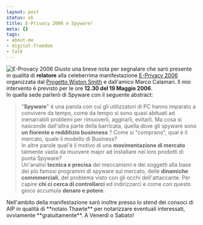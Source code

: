 ```yaml
--- 
layout: post
status: ok
title: E-Privacy 2006 e Spyware!
meta: {}
tags: 
- about-me
- digital-freedom
- talk
---
```

![E-Provacy 2006](/download/20060516_pe2006small.thumbnail.png)
Giusto una breve nota per segnalare che sarò presente in qualità di **relatore** alla celeberrima manifestazione [E-Privacy 2006](http://e-privacy.firenze.linux.it/) organizzata dal [Progetto Wiston Smith](http://e-privacy.firenze.linux.it/pws/index.html) e dall'amico Marco Calamari. Il mio intervento è previsto per le ore **12.30 del 19 Maggio 2006**.  
In quella sede parlerò di Spyware con il seguente abstract:
<blockquote>
"<strong>Spyware</strong>" è una parola con cui gli utilizzatori di PC hanno imparato a
 convivere da tempo, come da tempo si sono quasi abituati ad
 inenarrabili problemi per rimuoverli, aggirarli, evitarli. Ma cosa si
 nasconde dall'altra parte della barricata, quella dove gli spyware sono
 <strong>un fiorente e redditizio businness</strong> ? Come si "comprano",
 qual è il mercato, quale il modello di Business?<br/>
In altre parole qual'è il motivo di una <strong>movimentazione di mercato</strong>
 talmente vasta da  muovere major ad installare nei loro prodotti di
 punta Spyware?  
<br/>
Un'analisi <strong>tecnica e precisa</strong> dei  meccanismi  e dei  soggetti
 alla base dei più famosi programmi di spyware sul mercato, delle
 <strong>dinamiche commmerciali</strong>, del problema visto con gli occhi
 dell'attaccante. Per capire <strong>chi ci cerca di controllarci</strong> ed
 indirizzarci e come con questo gioco accumula <strong>denaro e potere</strong>.
</blockquote>
Nell'ambito della manifestazione sarò inoltre presso lo stend dei consoci di AIP in qualità di **notaio Thawte** per notarizzare eventuali interessati, ovviamente **gratuitamente**.  
A Venerdì o Sabato!
 
